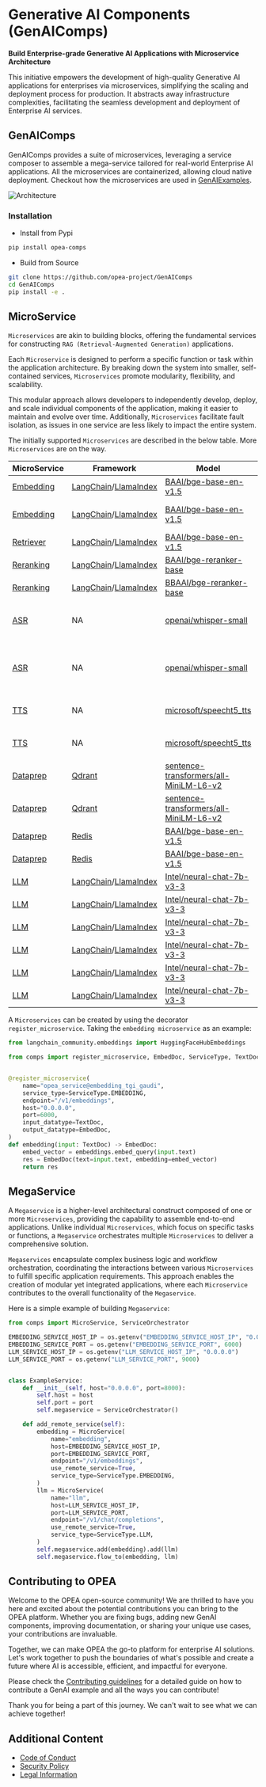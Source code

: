 # Generative AI Components (GenAIComps)

**Build Enterprise-grade Generative AI Applications with Microservice Architecture**

This initiative empowers the development of high-quality Generative AI applications for enterprises via microservices, simplifying the scaling and deployment process for production. It abstracts away infrastructure complexities, facilitating the seamless development and deployment of Enterprise AI services.

## GenAIComps

GenAIComps provides a suite of microservices, leveraging a service composer to assemble a mega-service tailored for real-world Enterprise AI applications. All the microservices are containerized, allowing cloud native deployment. Checkout how the microservices are used in [GenAIExamples](https://github.com/opea-project/GenAIExamples).

![Architecture](https://i.imgur.com/r5J0i8j.png)

### Installation

- Install from Pypi

```bash
pip install opea-comps
```

- Build from Source

```bash
git clone https://github.com/opea-project/GenAIComps
cd GenAIComps
pip install -e .
```

## MicroService

`Microservices` are akin to building blocks, offering the fundamental services for constructing `RAG (Retrieval-Augmented Generation)` applications.

Each `Microservice` is designed to perform a specific function or task within the application architecture. By breaking down the system into smaller, self-contained services, `Microservices` promote modularity, flexibility, and scalability.

This modular approach allows developers to independently develop, deploy, and scale individual components of the application, making it easier to maintain and evolve over time. Additionally, `Microservices` facilitate fault isolation, as issues in one service are less likely to impact the entire system.

The initially supported `Microservices` are described in the below table. More `Microservices` are on the way.

| MicroService                                  | Framework                                                                      | Model                                                                                                   | Serving                                                         | HW     | Description                           |
| --------------------------------------------- | ------------------------------------------------------------------------------ | ------------------------------------------------------------------------------------------------------- | --------------------------------------------------------------- | ------ | ------------------------------------- |
| [Embedding](./comps/embeddings/src/README.md)     | [LangChain](https://www.langchain.com)/[LlamaIndex](https://www.llamaindex.ai) | [BAAI/bge-base-en-v1.5](https://huggingface.co/BAAI/bge-base-en-v1.5)                                   | [TEI-Gaudi](https://github.com/huggingface/tei-gaudi)           | Gaudi2 | Embedding on Gaudi2                   |
| [Embedding](./comps/embeddings/src/README.md)     | [LangChain](https://www.langchain.com)/[LlamaIndex](https://www.llamaindex.ai) | [BAAI/bge-base-en-v1.5](https://huggingface.co/BAAI/bge-base-en-v1.5)                                   | [TEI](https://github.com/huggingface/text-embeddings-inference) | Xeon   | Embedding on Xeon CPU                 |
| [Retriever](./comps/retrievers/src/README.md)     | [LangChain](https://www.langchain.com)/[LlamaIndex](https://www.llamaindex.ai) | [BAAI/bge-base-en-v1.5](https://huggingface.co/BAAI/bge-base-en-v1.5)                                   | [TEI](https://github.com/huggingface/text-embeddings-inference) | Xeon   | Retriever on Xeon CPU                 |
| [Reranking](./comps/reranks/tei/src/README.md)    | [LangChain](https://www.langchain.com)/[LlamaIndex](https://www.llamaindex.ai) | [BAAI/bge-reranker-base](https://huggingface.co/BAAI/bge-reranker-base)                                 | [TEI-Gaudi](https://github.com/huggingface/tei-gaudi)           | Gaudi2 | Reranking on Gaudi2                   |
| [Reranking](./comps/reranks/tei/src/README.md)    | [LangChain](https://www.langchain.com)/[LlamaIndex](https://www.llamaindex.ai) | [BBAAI/bge-reranker-base](https://huggingface.co/BAAI/bge-reranker-base)                                | [TEI](https://github.com/huggingface/text-embeddings-inference) | Xeon   | Reranking on Xeon CPU                 |
| [ASR](./comps/asr/whisper/src/README.md)          | NA                                                                             | [openai/whisper-small](https://huggingface.co/openai/whisper-small)                                     | NA                                                              | Gaudi2 | Audio-Speech-Recognition on Gaudi2    |
| [ASR](./comps/asr/whisper/src/README.md)          | NA                                                                             | [openai/whisper-small](https://huggingface.co/openai/whisper-small)                                     | NA                                                              | Xeon   | Audio-Speech-RecognitionS on Xeon CPU |
| [TTS](./comps/tts/speecht5/src/README.md)         | NA                                                                             | [microsoft/speecht5_tts](https://huggingface.co/microsoft/speecht5_tts)                                 | NA                                                              | Gaudi2 | Text-To-Speech on Gaudi2              |
| [TTS](./comps/tts/speecht5/src/README.md)         | NA                                                                             | [microsoft/speecht5_tts](https://huggingface.co/microsoft/speecht5_tts)                                 | NA                                                              | Xeon   | Text-To-Speech on Xeon CPU            |
| [Dataprep](./comps/dataprep/src/README.md)        | [Qdrant](https://qdrant.tech/)                                                 | [sentence-transformers/all-MiniLM-L6-v2](https://huggingface.co/sentence-transformers/all-MiniLM-L6-v2) | NA                                                              | Gaudi2 | Dataprep on Gaudi2                    |
| [Dataprep](./comps/dataprep/src/README.md)        | [Qdrant](https://qdrant.tech/)                                                 | [sentence-transformers/all-MiniLM-L6-v2](https://huggingface.co/sentence-transformers/all-MiniLM-L6-v2) | NA                                                              | Xeon   | Dataprep on Xeon CPU                  |
| [Dataprep](./comps/dataprep/src/README.md)        | [Redis](https://redis.io/)                                                     | [BAAI/bge-base-en-v1.5](https://huggingface.co/BAAI/bge-base-en-v1.5)                                   | NA                                                              | Gaudi2 | Dataprep on Gaudi2                    |
| [Dataprep](./comps/dataprep/src/README.md)        | [Redis](https://redis.io/)                                                     | [BAAI/bge-base-en-v1.5](https://huggingface.co/BAAI/bge-base-en-v1.5)                                   | NA                                                              | Xeon   | Dataprep on Xeon CPU                  |
| [LLM](./comps/llms/src/text-generation/README.md) | [LangChain](https://www.langchain.com)/[LlamaIndex](https://www.llamaindex.ai) | [Intel/neural-chat-7b-v3-3](https://huggingface.co/Intel/neural-chat-7b-v3-3)                           | [TGI Gaudi](https://github.com/huggingface/tgi-gaudi)           | Gaudi2 | LLM on Gaudi2                         |
| [LLM](./comps/llms/src/text-generation/README.md) | [LangChain](https://www.langchain.com)/[LlamaIndex](https://www.llamaindex.ai) | [Intel/neural-chat-7b-v3-3](https://huggingface.co/Intel/neural-chat-7b-v3-3)                           | [TGI](https://github.com/huggingface/text-generation-inference) | Xeon   | LLM on Xeon CPU                       |
| [LLM](./comps/llms/src/text-generation/README.md) | [LangChain](https://www.langchain.com)/[LlamaIndex](https://www.llamaindex.ai) | [Intel/neural-chat-7b-v3-3](https://huggingface.co/Intel/neural-chat-7b-v3-3)                           | [Ray Serve](https://github.com/ray-project/ray)                 | Gaudi2 | LLM on Gaudi2                         |
| [LLM](./comps/llms/src/text-generation/README.md) | [LangChain](https://www.langchain.com)/[LlamaIndex](https://www.llamaindex.ai) | [Intel/neural-chat-7b-v3-3](https://huggingface.co/Intel/neural-chat-7b-v3-3)                           | [Ray Serve](https://github.com/ray-project/ray)                 | Xeon   | LLM on Xeon CPU                       |
| [LLM](./comps/llms/src/text-generation/README.md) | [LangChain](https://www.langchain.com)/[LlamaIndex](https://www.llamaindex.ai) | [Intel/neural-chat-7b-v3-3](https://huggingface.co/Intel/neural-chat-7b-v3-3)                           | [vLLM](https://github.com/vllm-project/vllm/)                   | Gaudi2 | LLM on Gaudi2                         |
| [LLM](./comps/llms/src/text-generation/README.md) | [LangChain](https://www.langchain.com)/[LlamaIndex](https://www.llamaindex.ai) | [Intel/neural-chat-7b-v3-3](https://huggingface.co/Intel/neural-chat-7b-v3-3)                           | [vLLM](https://github.com/vllm-project/vllm/)                   | Xeon   | LLM on Xeon CPU                       |

A `Microservices` can be created by using the decorator `register_microservice`. Taking the `embedding microservice` as an example:

```python
from langchain_community.embeddings import HuggingFaceHubEmbeddings

from comps import register_microservice, EmbedDoc, ServiceType, TextDoc


@register_microservice(
    name="opea_service@embedding_tgi_gaudi",
    service_type=ServiceType.EMBEDDING,
    endpoint="/v1/embeddings",
    host="0.0.0.0",
    port=6000,
    input_datatype=TextDoc,
    output_datatype=EmbedDoc,
)
def embedding(input: TextDoc) -> EmbedDoc:
    embed_vector = embeddings.embed_query(input.text)
    res = EmbedDoc(text=input.text, embedding=embed_vector)
    return res
```

## MegaService

A `Megaservice` is a higher-level architectural construct composed of one or more `Microservices`, providing the capability to assemble end-to-end applications. Unlike individual `Microservices`, which focus on specific tasks or functions, a `Megaservice` orchestrates multiple `Microservices` to deliver a comprehensive solution.

`Megaservices` encapsulate complex business logic and workflow orchestration, coordinating the interactions between various `Microservices` to fulfill specific application requirements. This approach enables the creation of modular yet integrated applications, where each `Microservice` contributes to the overall functionality of the `Megaservice`.

Here is a simple example of building `Megaservice`:

```python
from comps import MicroService, ServiceOrchestrator

EMBEDDING_SERVICE_HOST_IP = os.getenv("EMBEDDING_SERVICE_HOST_IP", "0.0.0.0")
EMBEDDING_SERVICE_PORT = os.getenv("EMBEDDING_SERVICE_PORT", 6000)
LLM_SERVICE_HOST_IP = os.getenv("LLM_SERVICE_HOST_IP", "0.0.0.0")
LLM_SERVICE_PORT = os.getenv("LLM_SERVICE_PORT", 9000)


class ExampleService:
    def __init__(self, host="0.0.0.0", port=8000):
        self.host = host
        self.port = port
        self.megaservice = ServiceOrchestrator()

    def add_remote_service(self):
        embedding = MicroService(
            name="embedding",
            host=EMBEDDING_SERVICE_HOST_IP,
            port=EMBEDDING_SERVICE_PORT,
            endpoint="/v1/embeddings",
            use_remote_service=True,
            service_type=ServiceType.EMBEDDING,
        )
        llm = MicroService(
            name="llm",
            host=LLM_SERVICE_HOST_IP,
            port=LLM_SERVICE_PORT,
            endpoint="/v1/chat/completions",
            use_remote_service=True,
            service_type=ServiceType.LLM,
        )
        self.megaservice.add(embedding).add(llm)
        self.megaservice.flow_to(embedding, llm)
```

## Contributing to OPEA

Welcome to the OPEA open-source community! We are thrilled to have you here and excited about the potential contributions you can bring to the OPEA platform. Whether you are fixing bugs, adding new GenAI components, improving documentation, or sharing your unique use cases, your contributions are invaluable.

Together, we can make OPEA the go-to platform for enterprise AI solutions. Let's work together to push the boundaries of what's possible and create a future where AI is accessible, efficient, and impactful for everyone.

Please check the [Contributing guidelines](https://github.com/opea-project/docs/tree/main/community/CONTRIBUTING.md) for a detailed guide on how to contribute a GenAI example and all the ways you can contribute!

Thank you for being a part of this journey. We can't wait to see what we can achieve together!

## Additional Content

- [Code of Conduct](https://github.com/opea-project/docs/tree/main/community/CODE_OF_CONDUCT.md)
- [Security Policy](https://github.com/opea-project/docs/tree/main/community/SECURITY.md)
- [Legal Information](LEGAL_INFORMATION.md)
